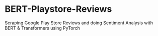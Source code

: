 # BERT-Playstore-Reviews
Scraping Google Play Store Reviews and doing Sentiment Analysis with BERT &amp; Transformers using PyTorch
